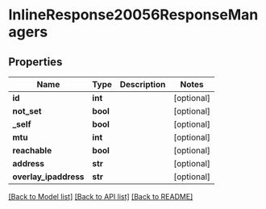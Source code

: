 # InlineResponse20056ResponseManagers

## Properties
Name | Type | Description | Notes
------------ | ------------- | ------------- | -------------
**id** | **int** |  | [optional] 
**not_set** | **bool** |  | [optional] 
**_self** | **bool** |  | [optional] 
**mtu** | **int** |  | [optional] 
**reachable** | **bool** |  | [optional] 
**address** | **str** |  | [optional] 
**overlay_ipaddress** | **str** |  | [optional] 

[[Back to Model list]](../README.md#documentation-for-models) [[Back to API list]](../README.md#documentation-for-api-endpoints) [[Back to README]](../README.md)


